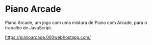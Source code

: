 # Piano Arcade
Piano Arcade, um jogo com uma mistura de Piano com Arcade, para o trabalho de JavaScript. 

https://pianoarcade.000webhostapp.com/

